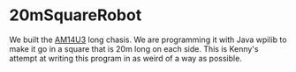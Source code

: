# 20mSquareRobot

We built the [AM14U3](https://www.andymark.com/AM14U3-p/am-14u3.htm) long chasis.
We are programming it with Java wpilib to make it go in a square that is 20m long on each side.
This is Kenny's attempt at writing this program in as weird of a way as possible.
